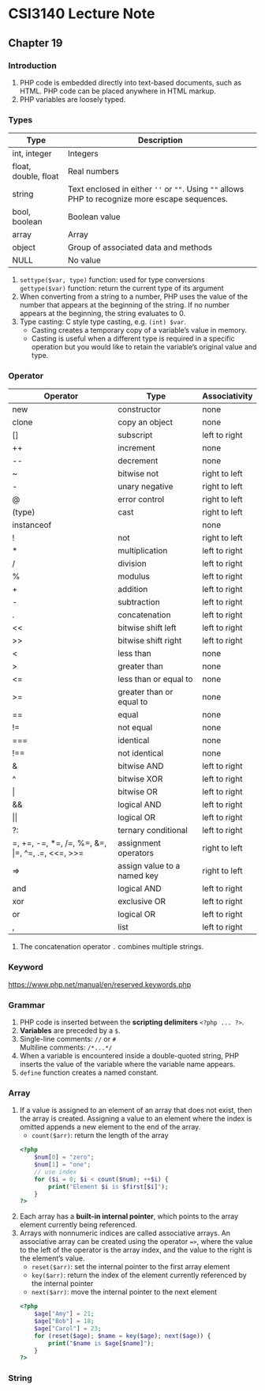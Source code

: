 # CSI3140 Lecture Note

## Chapter 19
### Introduction
1. PHP code is embedded directly into text-based documents, such as HTML. PHP code can be placed anywhere in HTML markup.
2. PHP variables are loosely typed.

### Types
|Type|Description
|------|----
|int, integer|Integers
|float, double, float|Real numbers
|string|Text enclosed in either `''` or `""`. Using `""` allows PHP to recognize more escape sequences.
|bool, boolean| Boolean value
|array|Array
|object|Group of associated data and methods
|NULL|No value

1. `settype($var, type)` function: used for type conversions </br>
    `gettype($var)` function: return the current type of its argument
2. When converting from a string to a number, PHP uses the value of the number that appears at the beginning of the string. If no number appears at the beginning, the string evaluates to 0.
3. Type casting: C style type casting, e.g. `(int) $var`.
    * Casting creates a temporary copy of a variable’s value in memory.
    * Casting is useful when a different type is required in a specific operation but you would like to retain the variable’s original value and type.

### Operator

|Operator|Type|Associativity
|----|----|----
|new|constructor|none
|clone|copy an object|none
|[]|subscript|left to right
|++|increment|none
|--|decrement|none
|~|bitwise not|right to left
|-|unary negative|right to left
|@|error control|right to left
|(type)|cast|right to left
|instanceof| |none
|!|not|right to left
|*|multiplication|left to right
|/|division|left to right
|%|modulus|left to right
|+|addition|left to right
|-|subtraction|left to right
|.|concatenation|left to right
|<<|bitwise shift left|left to right
|>>|bitwise shift right|left to right
|<|less than|none
|>|greater than|none
|<=|less than or equal to|none
|>=|greater than or equal to|none
|==|equal|none
|!=|not equal|none
|===|identical|none
|!==|not identical|none
|&|bitwise AND|left to right
|^|bitwise XOR|left to right
|\||bitwise OR|left to right
|&&|logical AND|left to right
|\|\||logical OR|left to right
|?:|ternary conditional|left to right
|=, +=, -=, *=, /=, %=, &=, \|=, ^=, .=, <<=, >>=|assignment operators| right to left
|=>|assign value to a named key|right to left
|and|logical AND|left to right
|xor|exclusive OR|left to right
|or|logical OR|left to right
|,|list|left to right

1. The concatenation operator `.` combines multiple strings.

### Keyword
https://www.php.net/manual/en/reserved.keywords.php

### Grammar
1. PHP code is inserted between the **scripting delimiters** `<?php ... ?>`.
2. **Variables** are preceded by a `$`.
3. Single-line comments: `//` or `#` </br>
    Multiline comments: `/*...*/`
4. When a variable is encountered inside a double-quoted string, PHP inserts the value of the variable where the variable name appears.
5. `define` function creates a named constant.

### Array
1. If a value is assigned to an element of an array that does not exist, then the array is created. Assigning a value to an element where the index is omitted appends a new element to the end of the array.
    * `count($arr)`: return the length of the array
    ```php
    <?php
        $num[0] = "zero";
        $num[1] = "one";
        // use index
        for ($i = 0; $i < count($num); ++$i) {
            print("Element $i is $first[$i]");
        }
    ?>
    ```
2. Each array has a **built-in internal pointer**, which points to the array element currently being referenced.
3. Arrays with nonnumeric indices are called associative arrays. An associative array can be created using the operator `=>`, where the value to the left of the operator is the array index, and the value to the right is the element’s value.
    * `reset($arr)`: set the internal pointer to the first array element
    * `key($arr)`: return the index of the element currently referenced by the internal pointer
    * `next($arr)`: move the internal pointer to the next element
    ```php
    <?php
        $age["Amy"] = 21;
        $age["Bob"] = 18;
        $age["Carol"] = 23;
        for (reset($age); $name = key($age); next($age)) {
            print("$name is $age[$name]");
        }
    ?>
    ```

### String